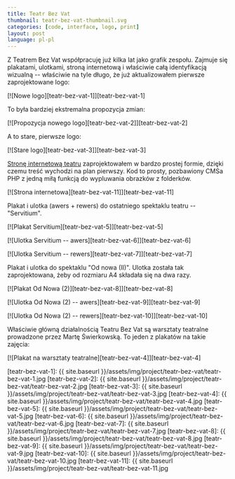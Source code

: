 ```yaml
---
title: Teatr Bez Vat
thumbnail: teatr-bez-vat-thumbnail.svg
categories: [code, interface, logo, print]
layout: post
language: pl-pl
---
```


Z Teatrem Bez Vat współpracuję już kilka lat jako grafik zespołu. Zajmuje się plakatami, ulotkami, stroną internetową i właściwie całą identyfikacją wizualną -- właściwie na tyle długo, że już aktualizowałem pierwsze zaprojektowane logo:

[![Nowe logo][teatr-bez-vat-1]][teatr-bez-vat-1]

To była bardziej ekstremalna propozycja zmian:

[![Propozycja nowego logo][teatr-bez-vat-2]][teatr-bez-vat-2]

A to stare, pierwsze logo:

[![Stare logo][teatr-bez-vat-3]][teatr-bez-vat-3]

[Stronę internetową teatru](http://bezvat.art.pl/) zaprojektowałem w bardzo prostej formie, dzięki czemu treść wychodzi na plan pierwszy. Kod to prosty, pozbawiony CMSa PHP z jedną miłą funkcją do wypluwania obrazków z folderków.

[![Strona internetowa][teatr-bez-vat-11]][teatr-bez-vat-11]

Plakat i ulotka (awers + rewers) do ostatniego spektaklu teatru -- "Servitium".

[![Plakat Servitium][teatr-bez-vat-5]][teatr-bez-vat-5]

[![Ulotka Servitium -- awers][teatr-bez-vat-6]][teatr-bez-vat-6]

[![Ulotka Servitium -- rewers][teatr-bez-vat-7]][teatr-bez-vat-7]

Plakat i ulotka do spektaklu "Od nowa (II)". Ulotka została tak zaprojektowana, żeby od rozmiaru A4 składała się na dwa razy.

[![Plakat Od Nowa (2)][teatr-bez-vat-8]][teatr-bez-vat-8]

[![Ulotka Od Nowa (2) -- awers][teatr-bez-vat-9]][teatr-bez-vat-9]

[![Ulotka Od Nowa (2) -- rewers][teatr-bez-vat-10]][teatr-bez-vat-10]

Właściwie główną działalnością Teatru Bez Vat są warsztaty teatralne prowadzone przez Martę Świerkowską. To jeden z plakatów na takie zajęcia:

[![Plakat na warsztaty teatralne][teatr-bez-vat-4]][teatr-bez-vat-4]

[teatr-bez-vat-1]: {{ site.baseurl }}/assets/img/project/teatr-bez-vat/teatr-bez-vat-1.jpg
[teatr-bez-vat-2]: {{ site.baseurl }}/assets/img/project/teatr-bez-vat/teatr-bez-vat-2.jpg
[teatr-bez-vat-3]: {{ site.baseurl }}/assets/img/project/teatr-bez-vat/teatr-bez-vat-3.jpg
[teatr-bez-vat-4]: {{ site.baseurl }}/assets/img/project/teatr-bez-vat/teatr-bez-vat-4.jpg
[teatr-bez-vat-5]: {{ site.baseurl }}/assets/img/project/teatr-bez-vat/teatr-bez-vat-5.jpg
[teatr-bez-vat-6]: {{ site.baseurl }}/assets/img/project/teatr-bez-vat/teatr-bez-vat-6.jpg
[teatr-bez-vat-7]: {{ site.baseurl }}/assets/img/project/teatr-bez-vat/teatr-bez-vat-7.jpg
[teatr-bez-vat-8]: {{ site.baseurl }}/assets/img/project/teatr-bez-vat/teatr-bez-vat-8.jpg
[teatr-bez-vat-9]: {{ site.baseurl }}/assets/img/project/teatr-bez-vat/teatr-bez-vat-9.jpg
[teatr-bez-vat-10]: {{ site.baseurl }}/assets/img/project/teatr-bez-vat/teatr-bez-vat-10.jpg
[teatr-bez-vat-11]: {{ site.baseurl }}/assets/img/project/teatr-bez-vat/teatr-bez-vat-11.jpg